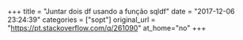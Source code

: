 +++
title = "Juntar dois df usando a função sqldf"
date = "2017-12-06 23:24:39"
categories = ["sopt"]
original_url = "https://pt.stackoverflow.com/q/261090"
at_home="no"
+++

